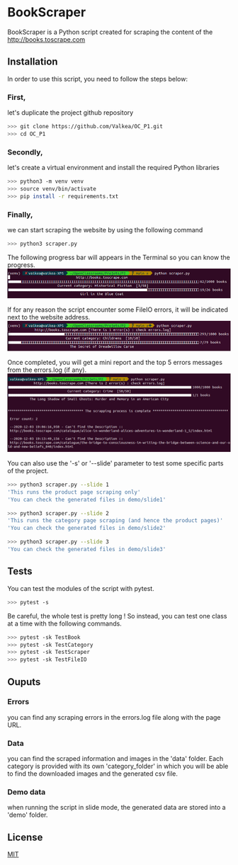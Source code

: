 # BookScraper

BookScraper is a Python script created for scraping the content of the http://books.toscrape.com

## Installation

In order to use this script, you need to follow the steps below:

### First, 
let's duplicate the project github repository

```bash
>>> git clone https://github.com/Valkea/OC_P1.git
>>> cd OC_P1
```

### Secondly,
let's create a virtual environment and install the required Python libraries

```bash
>>> python3 -m venv venv
>>> source venv/bin/activate
>>> pip install -r requirements.txt
```

### Finally,
we can start scraping the website by using the following command

```bash
>>> python3 scraper.py
```
The following progress bar will appears in the Terminal so you can know the progress.
![alt text](medias/progress1.png)

If for any reason the script encounter some FileIO errors, it will be indicated next to the website address.
![alt text](medias/progress2.png)

Once completed, you will get a mini report and the top 5 errors messages from the errors.log (if any).
![alt text](medias/progress3.png)

You can also use the '-s' or '--slide' parameter to test some specific parts of the project.

```bash
>>> python3 scraper.py --slide 1
'This runs the product page scraping only'
'You can check the generated files in demo/slide1'
```
```bash
>>> python3 scraper.py --slide 2
'This runs the category page scraping (and hence the product pages)'
'You can check the generated files in demo/slide2'
```
```bash
>>> python3 scraper.py --slide 3
'You can check the generated files in demo/slide3'
```

## Tests
You can test the modules of the script with pytest.

```bash
>>> pytest -s 
```
Be careful, the whole test is pretty long !
So instead, you can test one class at a time with the following commands.

```bash
>>> pytest -sk TestBook
>>> pytest -sk TestCategory
>>> pytest -sk TestScraper
>>> pytest -sk TestFileIO
```

## Ouputs

### Errors
you can find any scraping errors in the errors.log file along with the page URL.

### Data
you can find the scraped information and images in the 'data' folder. Each category is provided with its own 'category_folder' in which you will be able to find the downloaded images and the generated csv file.

### Demo data
when running the script in slide mode, the generated data are stored into a 'demo' folder.


## License
[MIT](https://choosealicense.com/licenses/mit/)
